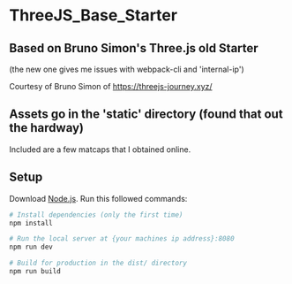 # ThreeJS_Base_Starter

## Based on Bruno Simon's Three.js old Starter

(the new one gives me issues with webpack-cli and 'internal-ip')

Courtesy of Bruno Simon of https://threejs-journey.xyz/

## Assets go in the 'static' directory (found that out the hardway)

Included are a few matcaps that I obtained online.

## Setup

Download [Node.js](https://nodejs.org/en/download/).
Run this followed commands:

```bash
# Install dependencies (only the first time)
npm install

# Run the local server at {your machines ip address}:8080
npm run dev

# Build for production in the dist/ directory
npm run build
```
